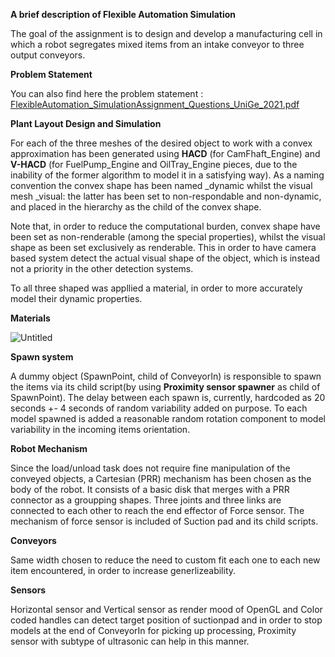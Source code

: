 **A brief description of Flexible Automation Simulation**

The goal of the assignment is to design and develop a manufacturing cell in which a robot segregates mixed items from an intake conveyor to three output conveyors.

**Problem Statement**

You can also find here the problem statement :
[FlexibleAutomation_SimulationAssignment_Questions_UniGe_2021.pdf](https://github.com/Farzinsvi/FlexibleAutomation_Simulation/files/7699222/FlexibleAutomation_SimulationAssignment_Questions_UniGe_2021.pdf)

**Plant Layout Design and Simulation**

For each of the three meshes of the desired object to work with a convex approximation has been generated using **HACD** (for CamFhaft_Engine) and **V-HACD** (for FuelPump_Engine and OilTray_Engine pieces, due to the inability of the former algorithm to model it in a satisfying way). As a naming convention the convex shape has been named _dynamic whilst the visual mesh _visual: the latter has been set to non-respondable and non-dynamic, and placed in the hierarchy as the child of the convex shape.

Note that, in order to reduce the computational burden, convex shape have been set as non-renderable (among the special properties), whilst the visual shape as been set exclusively as renderable. This in order to have camera based system detect the actual visual shape of the object, which is instead not a priority in the other detection systems.

To all three shaped was appllied a material, in order to more accurately model their dynamic properties.

**Materials**

![Untitled](https://user-images.githubusercontent.com/74813983/145723072-90c5ee0a-9b1c-425d-bb67-8bb082dfcf53.png)

**Spawn system**

A dummy object (SpawnPoint, child of ConveyorIn) is responsible to spawn the items via its child script(by using **Proximity sensor spawner** as child of SpawnPoint). The delay between each spawn is, currently, hardcoded as 20 seconds +- 4 seconds of random variability added on purpose. To each model spawned is added a reasonable random rotation component to model variability in the incoming items orientation.

**Robot Mechanism**

Since the load/unload task does not require fine manipulation of the conveyed objects, a Cartesian (PRR) mechanism has been chosen as the body of the robot. It consists of a
basic disk that merges with a PRR connector as a groupping shapes. Three joints and three links are connected to each other to reach the end effector of Force sensor. The mechanism of force sensor is included of Suction pad and its child scripts.

**Conveyors**

Same width chosen to reduce the need to custom fit each one to each new item encountered, in order to increase generlizeability.

**Sensors**

Horizontal sensor and Vertical sensor as render mood of OpenGL and Color coded handles can detect target position of suctionpad and in order to stop models at the end of ConveyorIn for picking up processing, Proximity sensor with subtype of ultrasonic can help in this manner.
